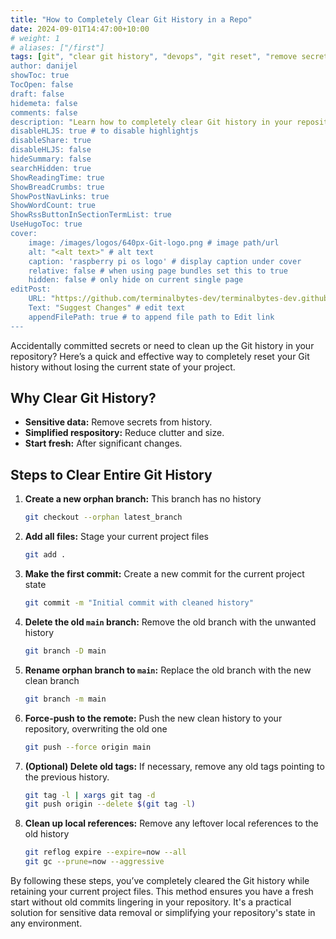 ```yaml
---
title: "How to Completely Clear Git History in a Repo"
date: 2024-09-01T14:47:00+10:00
# weight: 1
# aliases: ["/first"]
tags: [git", "clear git history", "devops", "git reset", "remove secrets", "git force push", "git orphan branch", "git cleanup", "repository cleanup", "version control"]
author: danijel
showToc: true
TocOpen: false
draft: false
hidemeta: false
comments: false
description: "Learn how to completely clear Git history in your repository, remove sensitive data, and start fresh while keeping your current project files intact."
disableHLJS: true # to disable highlightjs
disableShare: true
disableHLJS: false
hideSummary: false
searchHidden: true
ShowReadingTime: true
ShowBreadCrumbs: true
ShowPostNavLinks: true
ShowWordCount: true
ShowRssButtonInSectionTermList: true
UseHugoToc: true
cover:
    image: /images/logos/640px-Git-logo.png # image path/url
    alt: "<alt text>" # alt text
    caption: 'raspberry pi os logo' # display caption under cover
    relative: false # when using page bundles set this to true
    hidden: false # only hide on current single page
editPost:
    URL: "https://github.com/terminalbytes-dev/terminalbytes-dev.github.io/tree/main/content"
    Text: "Suggest Changes" # edit text
    appendFilePath: true # to append file path to Edit link
---
```


Accidentally committed secrets or need to clean up the Git history in your repository? Here’s a quick and effective way to completely reset your Git history without losing the current state of your project.

## Why Clear Git History?

- **Sensitive data:** Remove secrets from history.
- **Simplified respository:** Reduce clutter and size.
- **Start fresh:** After significant changes.

## Steps to Clear Entire Git History

1. **Create a new orphan branch:** This branch has no history
    ```sh
    git checkout --orphan latest_branch
    ```

1. **Add all files:** Stage your current project files
    ```sh
    git add .
    ```

1. **Make the first commit:** Create a new commit for the current project state
    ```sh
    git commit -m "Initial commit with cleaned history"
    ```

1. **Delete the old `main` branch:** Remove the old branch with the unwanted history
    ```sh
    git branch -D main
    ```

1. **Rename orphan branch to `main`:** Replace the old branch with the new clean branch
    ```sh
    git branch -m main
    ```

1. **Force-push to the remote:** Push the new clean history to your repository, overwriting the old one
    ```sh
    git push --force origin main
    ```

1. **(Optional) Delete old tags:** If necessary, remove any old tags pointing to the previous history.
    ```sh
    git tag -l | xargs git tag -d
    git push origin --delete $(git tag -l)
    ```

1. **Clean up local references:** Remove any leftover local references to the old history
    ```sh
    git reflog expire --expire=now --all
    git gc --prune=now --aggressive
    ```

By following these steps, you’ve completely cleared the Git history while retaining your current project files. This method ensures you have a fresh start without old commits lingering in your repository. It's a practical solution for sensitive data removal or simplifying your repository's state in any environment.
